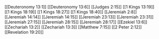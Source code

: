 [[Deuteronomy 13:1]]
[[Deuteronomy 13:6]]
[[Judges 2:15]]
[[1 Kings 13:19]]
[[1 Kings 18:19]]
[[1 Kings 18:27]]
[[1 Kings 18:40]]
[[Jeremiah 2:8]]
[[Jeremiah 14:14]]
[[Jeremiah 14:15]]
[[Jeremiah 23:13]]
[[Jeremiah 23:31]]
[[Jeremiah 27:15]]
[[Jeremiah 28:15]]
[[Jeremiah 28:17]]
[[Ezekiel 13:6]]
[[Zechariah 13:2]]
[[Zechariah 13:3]]
[[Matthew 7:15]]
[[2 Peter 2:12]]
[[Revelation 19:20]]
